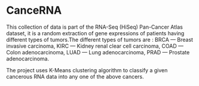 # CanceRNA

This collection of data is part of the RNA-Seq (HiSeq) Pan-Cancer Atlas dataset, it is a random extraction of gene expressions of patients having different types of tumors.The different types of tumors are : 
BRCA — Breast invasive carcinoma,
KIRC — Kidney renal clear cell carcinoma, 
COAD — Colon adenocarcinoma,
LUAD — Lung adenocarcinoma,
PRAD — Prostate adenocarcinoma.

The project uses K-Means clustering algorithm to classify a given cancerous RNA data into any one of the above cancers.
